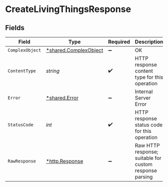 # CreateLivingThingsResponse


## Fields

| Field                                                         | Type                                                          | Required                                                      | Description                                                   |
| ------------------------------------------------------------- | ------------------------------------------------------------- | ------------------------------------------------------------- | ------------------------------------------------------------- |
| `ComplexObject`                                               | [*shared.ComplexObject](../../models/shared/complexobject.md) | :heavy_minus_sign:                                            | OK                                                            |
| `ContentType`                                                 | *string*                                                      | :heavy_check_mark:                                            | HTTP response content type for this operation                 |
| `Error`                                                       | [*shared.Error](../../models/shared/error.md)                 | :heavy_minus_sign:                                            | Internal Server Error                                         |
| `StatusCode`                                                  | *int*                                                         | :heavy_check_mark:                                            | HTTP response status code for this operation                  |
| `RawResponse`                                                 | [*http.Response](https://pkg.go.dev/net/http#Response)        | :heavy_minus_sign:                                            | Raw HTTP response; suitable for custom response parsing       |